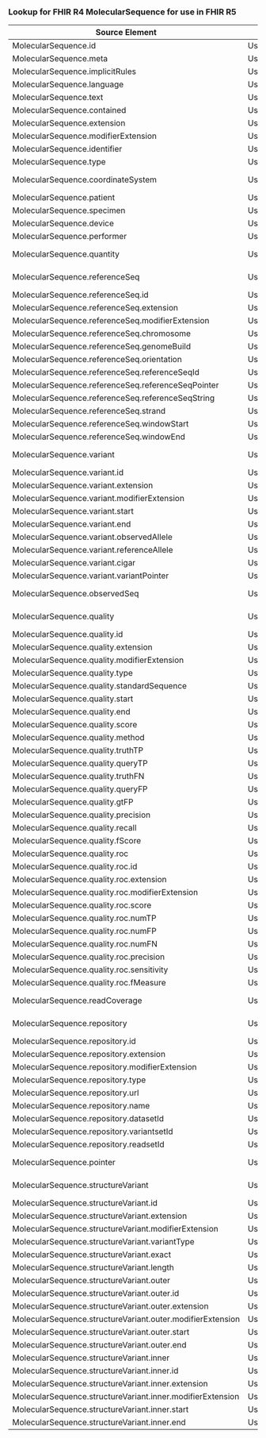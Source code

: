 ### Lookup for FHIR R4 MolecularSequence for use in FHIR R5

| Source Element | Usage | Target |
| -------------- | ----- | ------ |
| MolecularSequence.id | UseElementSameName | MolecularSequence.id |
| MolecularSequence.meta | UseElementSameName | MolecularSequence.meta |
| MolecularSequence.implicitRules | UseElementSameName | MolecularSequence.implicitRules |
| MolecularSequence.language | UseElementSameName | MolecularSequence.language |
| MolecularSequence.text | UseElementSameName | MolecularSequence.text |
| MolecularSequence.contained | UseElementSameName | MolecularSequence.contained |
| MolecularSequence.extension | UseElementSameName | MolecularSequence.extension |
| MolecularSequence.modifierExtension | UseElementSameName | MolecularSequence.modifierExtension |
| MolecularSequence.identifier | UseElementSameName | MolecularSequence.identifier |
| MolecularSequence.type | UseElementSameName | MolecularSequence.type |
| MolecularSequence.coordinateSystem | UseExtension | http://hl7.org/fhir/4.0/StructureDefinition/extension-MolecularSequence.coordinateSystem |
| MolecularSequence.patient | UseElementRenamed | MolecularSequence.subject |
| MolecularSequence.specimen | UseElementSameName | MolecularSequence.specimen |
| MolecularSequence.device | UseElementSameName | MolecularSequence.device |
| MolecularSequence.performer | UseElementSameName | MolecularSequence.performer |
| MolecularSequence.quantity | UseExtension | http://hl7.org/fhir/4.0/StructureDefinition/extension-MolecularSequence.quantity |
| MolecularSequence.referenceSeq | UseExtension | http://hl7.org/fhir/4.0/StructureDefinition/extension-MolecularSequence.referenceSeq |
| MolecularSequence.referenceSeq.id | UseExtensionFromAncestor | - |
| MolecularSequence.referenceSeq.extension | UseExtensionFromAncestor | - |
| MolecularSequence.referenceSeq.modifierExtension | UseExtensionFromAncestor | - |
| MolecularSequence.referenceSeq.chromosome | UseExtensionFromAncestor | - |
| MolecularSequence.referenceSeq.genomeBuild | UseExtensionFromAncestor | - |
| MolecularSequence.referenceSeq.orientation | UseExtensionFromAncestor | - |
| MolecularSequence.referenceSeq.referenceSeqId | UseExtensionFromAncestor | - |
| MolecularSequence.referenceSeq.referenceSeqPointer | UseExtensionFromAncestor | - |
| MolecularSequence.referenceSeq.referenceSeqString | UseExtensionFromAncestor | - |
| MolecularSequence.referenceSeq.strand | UseExtensionFromAncestor | - |
| MolecularSequence.referenceSeq.windowStart | UseExtensionFromAncestor | - |
| MolecularSequence.referenceSeq.windowEnd | UseExtensionFromAncestor | - |
| MolecularSequence.variant | UseExtension | http://hl7.org/fhir/4.0/StructureDefinition/extension-MolecularSequence.variant |
| MolecularSequence.variant.id | UseExtensionFromAncestor | - |
| MolecularSequence.variant.extension | UseExtensionFromAncestor | - |
| MolecularSequence.variant.modifierExtension | UseExtensionFromAncestor | - |
| MolecularSequence.variant.start | UseExtensionFromAncestor | - |
| MolecularSequence.variant.end | UseExtensionFromAncestor | - |
| MolecularSequence.variant.observedAllele | UseExtensionFromAncestor | - |
| MolecularSequence.variant.referenceAllele | UseExtensionFromAncestor | - |
| MolecularSequence.variant.cigar | UseExtensionFromAncestor | - |
| MolecularSequence.variant.variantPointer | UseExtensionFromAncestor | - |
| MolecularSequence.observedSeq | UseExtension | http://hl7.org/fhir/4.0/StructureDefinition/extension-MolecularSequence.observedSeq |
| MolecularSequence.quality | UseExtension | http://hl7.org/fhir/4.0/StructureDefinition/extension-MolecularSequence.quality |
| MolecularSequence.quality.id | UseExtensionFromAncestor | - |
| MolecularSequence.quality.extension | UseExtensionFromAncestor | - |
| MolecularSequence.quality.modifierExtension | UseExtensionFromAncestor | - |
| MolecularSequence.quality.type | UseExtensionFromAncestor | - |
| MolecularSequence.quality.standardSequence | UseExtensionFromAncestor | - |
| MolecularSequence.quality.start | UseExtensionFromAncestor | - |
| MolecularSequence.quality.end | UseExtensionFromAncestor | - |
| MolecularSequence.quality.score | UseExtensionFromAncestor | - |
| MolecularSequence.quality.method | UseExtensionFromAncestor | - |
| MolecularSequence.quality.truthTP | UseExtensionFromAncestor | - |
| MolecularSequence.quality.queryTP | UseExtensionFromAncestor | - |
| MolecularSequence.quality.truthFN | UseExtensionFromAncestor | - |
| MolecularSequence.quality.queryFP | UseExtensionFromAncestor | - |
| MolecularSequence.quality.gtFP | UseExtensionFromAncestor | - |
| MolecularSequence.quality.precision | UseExtensionFromAncestor | - |
| MolecularSequence.quality.recall | UseExtensionFromAncestor | - |
| MolecularSequence.quality.fScore | UseExtensionFromAncestor | - |
| MolecularSequence.quality.roc | UseExtensionFromAncestor | - |
| MolecularSequence.quality.roc.id | UseExtensionFromAncestor | - |
| MolecularSequence.quality.roc.extension | UseExtensionFromAncestor | - |
| MolecularSequence.quality.roc.modifierExtension | UseExtensionFromAncestor | - |
| MolecularSequence.quality.roc.score | UseExtensionFromAncestor | - |
| MolecularSequence.quality.roc.numTP | UseExtensionFromAncestor | - |
| MolecularSequence.quality.roc.numFP | UseExtensionFromAncestor | - |
| MolecularSequence.quality.roc.numFN | UseExtensionFromAncestor | - |
| MolecularSequence.quality.roc.precision | UseExtensionFromAncestor | - |
| MolecularSequence.quality.roc.sensitivity | UseExtensionFromAncestor | - |
| MolecularSequence.quality.roc.fMeasure | UseExtensionFromAncestor | - |
| MolecularSequence.readCoverage | UseExtension | http://hl7.org/fhir/4.0/StructureDefinition/extension-MolecularSequence.readCoverage |
| MolecularSequence.repository | UseExtension | http://hl7.org/fhir/4.0/StructureDefinition/extension-MolecularSequence.repository |
| MolecularSequence.repository.id | UseExtensionFromAncestor | - |
| MolecularSequence.repository.extension | UseExtensionFromAncestor | - |
| MolecularSequence.repository.modifierExtension | UseExtensionFromAncestor | - |
| MolecularSequence.repository.type | UseExtensionFromAncestor | - |
| MolecularSequence.repository.url | UseExtensionFromAncestor | - |
| MolecularSequence.repository.name | UseExtensionFromAncestor | - |
| MolecularSequence.repository.datasetId | UseExtensionFromAncestor | - |
| MolecularSequence.repository.variantsetId | UseExtensionFromAncestor | - |
| MolecularSequence.repository.readsetId | UseExtensionFromAncestor | - |
| MolecularSequence.pointer | UseExtension | http://hl7.org/fhir/4.0/StructureDefinition/extension-MolecularSequence.pointer |
| MolecularSequence.structureVariant | UseExtension | http://hl7.org/fhir/4.0/StructureDefinition/extension-MolecularSequence.structureVariant |
| MolecularSequence.structureVariant.id | UseExtensionFromAncestor | - |
| MolecularSequence.structureVariant.extension | UseExtensionFromAncestor | - |
| MolecularSequence.structureVariant.modifierExtension | UseExtensionFromAncestor | - |
| MolecularSequence.structureVariant.variantType | UseExtensionFromAncestor | - |
| MolecularSequence.structureVariant.exact | UseExtensionFromAncestor | - |
| MolecularSequence.structureVariant.length | UseExtensionFromAncestor | - |
| MolecularSequence.structureVariant.outer | UseExtensionFromAncestor | - |
| MolecularSequence.structureVariant.outer.id | UseExtensionFromAncestor | - |
| MolecularSequence.structureVariant.outer.extension | UseExtensionFromAncestor | - |
| MolecularSequence.structureVariant.outer.modifierExtension | UseExtensionFromAncestor | - |
| MolecularSequence.structureVariant.outer.start | UseExtensionFromAncestor | - |
| MolecularSequence.structureVariant.outer.end | UseExtensionFromAncestor | - |
| MolecularSequence.structureVariant.inner | UseExtensionFromAncestor | - |
| MolecularSequence.structureVariant.inner.id | UseExtensionFromAncestor | - |
| MolecularSequence.structureVariant.inner.extension | UseExtensionFromAncestor | - |
| MolecularSequence.structureVariant.inner.modifierExtension | UseExtensionFromAncestor | - |
| MolecularSequence.structureVariant.inner.start | UseExtensionFromAncestor | - |
| MolecularSequence.structureVariant.inner.end | UseExtensionFromAncestor | - |
